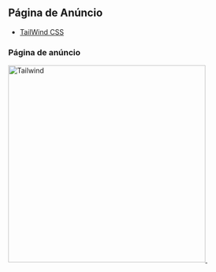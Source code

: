 ## Página de Anúncio

* [TailWind CSS](https://tailwindcss.com/)

### Página de anúncio

<a href="https://www.linkedin.com/posts/walter-paulo-37b215117_css-html-javascript-activity-6928363313533722624-HPst?utm_source=linkedin_share&utm_medium=member_desktop_web" targer="_blank">
  <img src="https://media-exp1.licdn.com/dms/image/C4D22AQEXrPmoopumuQ/feedshare-shrink_2048_1536/0/1651850535276?e=1654732800&v=beta&t=tre3ZY6jQBRzOs3yJSPruU6wcxLx7ZOM5cnfARoz4RY" targer="_blank" alt="Tailwind" width="400" height="auto"/> 
</a>


<img hcr="" />
